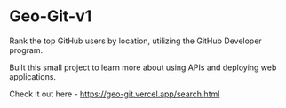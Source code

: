 # Geo-Git-v1
Rank the top GitHub users by location, utilizing the GitHub Developer program.

Built this small project to learn more about using APIs and deploying web applications.

Check it out here - https://geo-git.vercel.app/search.html
